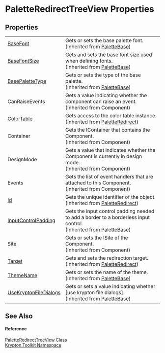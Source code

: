# PaletteRedirectTreeView Properties




## Properties
<table>
<tr>
<td><a href="2afc54ed-d7c2-9ff9-688b-6fd710bfbcda.md">BaseFont</a></td>
<td>Gets or sets the base palette font.<br />(Inherited from <a href="6da77fa5-1590-4646-f2ea-70002c922aee.md">PaletteBase</a>)</td></tr>
<tr>
<td><a href="ddb01e0d-c43f-a74e-b99b-65a345dcd90e.md">BaseFontSize</a></td>
<td>Gets and sets the base font size used when defining fonts.<br />(Inherited from <a href="6da77fa5-1590-4646-f2ea-70002c922aee.md">PaletteBase</a>)</td></tr>
<tr>
<td><a href="6e12dccc-b966-e968-34ba-eaa73b826af3.md">BasePaletteType</a></td>
<td>Gets or sets the type of the base palette.<br />(Inherited from <a href="6da77fa5-1590-4646-f2ea-70002c922aee.md">PaletteBase</a>)</td></tr>
<tr>
<td>CanRaiseEvents</td>
<td>Gets a value indicating whether the component can raise an event.<br />(Inherited from Component)</td></tr>
<tr>
<td><a href="3971bf01-da22-9f3b-7206-1c01aa729584.md">ColorTable</a></td>
<td>Gets access to the color table instance.<br />(Inherited from <a href="eb4bd14d-b283-a570-c104-b4d55603d473.md">PaletteRedirect</a>)</td></tr>
<tr>
<td>Container</td>
<td>Gets the IContainer that contains the Component.<br />(Inherited from Component)</td></tr>
<tr>
<td>DesignMode</td>
<td>Gets a value that indicates whether the Component is currently in design mode.<br />(Inherited from Component)</td></tr>
<tr>
<td>Events</td>
<td>Gets the list of event handlers that are attached to this Component.<br />(Inherited from Component)</td></tr>
<tr>
<td><a href="a1a16fd4-592d-72c6-ba18-b72b5be3cbb6.md">Id</a></td>
<td>Gets the unique identifier of the object.<br />(Inherited from <a href="eb4bd14d-b283-a570-c104-b4d55603d473.md">PaletteRedirect</a>)</td></tr>
<tr>
<td><a href="41cec556-5107-1590-b409-6dd5a68b3544.md">InputControlPadding</a></td>
<td>Gets the input control padding needed to add a border to a borderless input control.<br />(Inherited from <a href="6da77fa5-1590-4646-f2ea-70002c922aee.md">PaletteBase</a>)</td></tr>
<tr>
<td>Site</td>
<td>Gets or sets the ISite of the Component.<br />(Inherited from Component)</td></tr>
<tr>
<td><a href="b8e0e256-6e30-ff14-2bfe-85313a5646c6.md">Target</a></td>
<td>Gets and sets the redirection target.<br />(Inherited from <a href="eb4bd14d-b283-a570-c104-b4d55603d473.md">PaletteRedirect</a>)</td></tr>
<tr>
<td><a href="4729a43c-4f36-ffe2-e030-bd55b0232c3e.md">ThemeName</a></td>
<td>Gets or sets the name of the theme.<br />(Inherited from <a href="6da77fa5-1590-4646-f2ea-70002c922aee.md">PaletteBase</a>)</td></tr>
<tr>
<td><a href="0130f0f5-9443-3ec2-74bc-1af037e26783.md">UseKryptonFileDialogs</a></td>
<td>Gets or sets a value indicating whether [use krypton file dialogs].<br />(Inherited from <a href="6da77fa5-1590-4646-f2ea-70002c922aee.md">PaletteBase</a>)</td></tr>
</table>

## See Also


#### Reference
<a href="78bd2320-f935-0881-3a28-62008efe33cf.md">PaletteRedirectTreeView Class</a>  
<a href="79d2eac2-21f4-54ff-7552-b20c33c30600.md">Krypton.Toolkit Namespace</a>  
